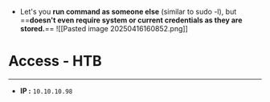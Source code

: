 - Let's you **run command as someone else** (similar to sudo -l), but ==**doesn't even require system or current credentials as they are stored.**==
	![[Pasted image 20250416160852.png]]
# Access - HTB
---
- **IP :** `10.10.10.98`